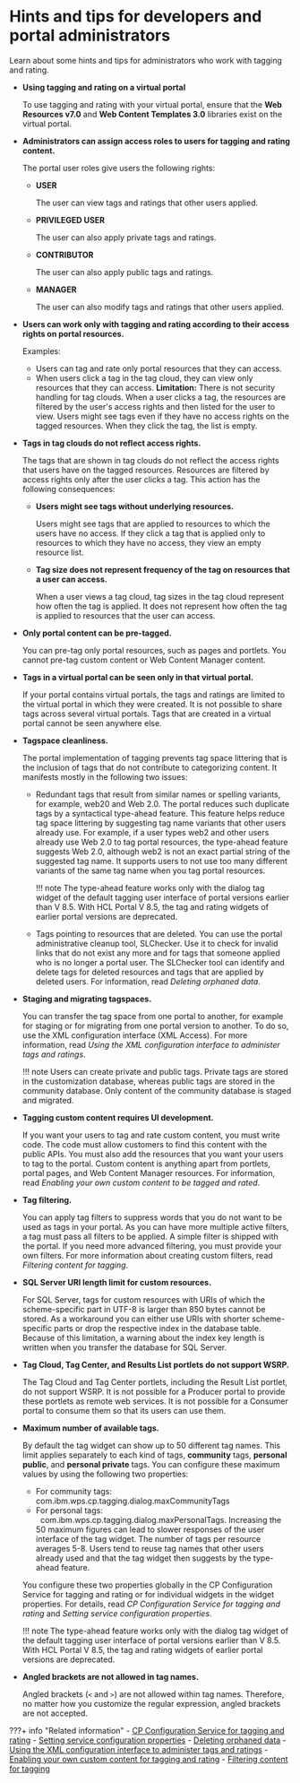 # Hints and tips for developers and portal administrators

Learn about some hints and tips for administrators who work with tagging and rating.

-   **Using tagging and rating on a virtual portal**

    To use tagging and rating with your virtual portal, ensure that the **Web Resources v7.0** and **Web Content Templates 3.0** libraries exist on the virtual portal.

-   **Administrators can assign access roles to users for tagging and rating content.**

    The portal user roles give users the following rights:

    -   **USER**

        The user can view tags and ratings that other users applied.

    -   **PRIVILEGED USER**

        The user can also apply private tags and ratings.

    -   **CONTRIBUTOR**

        The user can also apply public tags and ratings.

    -   **MANAGER**

        The user can also modify tags and ratings that other users applied.

-   **Users can work only with tagging and rating according to their access rights on portal resources.**

    Examples:

    -   Users can tag and rate only portal resources that they can access.
    -   When users click a tag in the tag cloud, they can view only resources that they can access.
    **Limitation:** There is not security handling for tag clouds. When a user clicks a tag, the resources are filtered by the user's access rights and then listed for the user to view. Users might see tags even if they have no access rights on the tagged resources. When they click the tag, the list is empty.

-   **Tags in tag clouds do not reflect access rights.**

    The tags that are shown in tag clouds do not reflect the access rights that users have on the tagged resources. Resources are filtered by access rights only after the user clicks a tag. This action has the following consequences:

    -   **Users might see tags without underlying resources.**

        Users might see tags that are applied to resources to which the users have no access. If they click a tag that is applied only to resources to which they have no access, they view an empty resource list.

    -   **Tag size does not represent frequency of the tag on resources that a user can access.**

        When a user views a tag cloud, tag sizes in the tag cloud represent how often the tag is applied. It does not represent how often the tag is applied to resources that the user can access.

-   **Only portal content can be pre-tagged.**

    You can pre-tag only portal resources, such as pages and portlets. You cannot pre-tag custom content or Web Content Manager content.

-   **Tags in a virtual portal can be seen only in that virtual portal.**

    If your portal contains virtual portals, the tags and ratings are limited to the virtual portal in which they were created. It is not possible to share tags across several virtual portals. Tags that are created in a virtual portal cannot be seen anywhere else.

-   **Tagspace cleanliness.**

    The portal implementation of tagging prevents tag space littering that is the inclusion of tags that do not contribute to categorizing content. It manifests mostly in the following two issues:

    -   Redundant tags that result from similar names or spelling variants, for example, web20 and Web 2.0. The portal reduces such duplicate tags by a syntactical type-ahead feature. This feature helps reduce tag space littering by suggesting tag name variants that other users already use. For example, if a user types web2 and other users already use Web 2.0 to tag portal resources, the type-ahead feature suggests Web 2.0, although web2 is not an exact partial string of the suggested tag name. It supports users to not use too many different variants of the same tag name when you tag portal resources.

        !!! note
            The type-ahead feature works only with the dialog tag widget of the default tagging user interface of portal versions earlier than V 8.5. With HCL Portal V 8.5, the tag and rating widgets of earlier portal versions are deprecated.

    -   Tags pointing to resources that are deleted. You can use the portal administrative cleanup tool, SLChecker. Use it to check for invalid links that do not exist any more and for tags that someone applied who is no longer a portal user. The SLChecker tool can identify and delete tags for deleted resources and tags that are applied by deleted users. For information, read *Deleting orphaned data*.

-   **Staging and migrating tagspaces.**

    You can transfer the tag space from one portal to another, for example for staging or for migrating from one portal version to another. To do so, use the XML configuration interface \(XML Access\). For more information, read *Using the XML configuration interface to administer tags and ratings*.

    !!! note
        Users can create private and public tags. Private tags are stored in the customization database, whereas public tags are stored in the community database. Only content of the community database is staged and migrated.

-   **Tagging custom content requires UI development.**

    If you want your users to tag and rate custom content, you must write code. The code must allow customers to find this content with the public APIs. You must also add the resources that you want your users to tag to the portal. Custom content is anything apart from portlets, portal pages, and Web Content Manager resources. For information, read *Enabling your own custom content to be tagged and rated*.

-   **Tag filtering.**

    You can apply tag filters to suppress words that you do not want to be used as tags in your portal. As you can have more multiple active filters, a tag must pass all filters to be applied. A simple filter is shipped with the portal. If you need more advanced filtering, you must provide your own filters. For more information about creating custom filters, read *Filtering content for tagging*.

-   **SQL Server URI length limit for custom resources.**

    For SQL Server, tags for custom resources with URIs of which the scheme-specific part in UTF-8 is larger than 850 bytes cannot be stored. As a workaround you can either use URIs with shorter scheme-specific parts or drop the respective index in the database table. Because of this limitation, a warning about the index key length is written when you transfer the database for SQL Server.

-   **Tag Cloud, Tag Center, and Results List portlets do not support WSRP.**

    The Tag Cloud and Tag Center portlets, including the Result List portlet, do not support WSRP. It is not possible for a Producer portal to provide these portlets as remote web services. It is not possible for a Consumer portal to consume them so that its users can use them.

-   **Maximum number of available tags.**

    By default the tag widget can show up to 50 different tag names. This limit applies separately to each kind of tags, **community** tags, **personal public**, and **personal private** tags. You can configure these maximum values by using the following two properties:

    -   For community tags: com.ibm.wps.cp.tagging.dialog.maxCommunityTags
    -   For personal tags:     com.ibm.wps.cp.tagging.dialog.maxPersonalTags.
    Increasing the 50 maximum figures can lead to slower responses of the user interface of the tag widget. The number of tags per resource averages 5-8. Users tend to reuse tag names that other users already used and that the tag widget then suggests by the type-ahead feature.

    You configure these two properties globally in the CP Configuration Service for tagging and rating or for individual widgets in the widget properties. For details, read *CP Configuration Service for tagging and rating* and *Setting service configuration properties*.

    !!! note
        The type-ahead feature works only with the dialog tag widget of the default tagging user interface of portal versions earlier than V 8.5. With HCL Portal V 8.5, the tag and rating widgets of earlier portal versions are deprecated.

-   **Angled brackets are not allowed in tag names.**

    Angled brackets \(`<` and `>`\) are not allowed within tag names. Therefore, no matter how you customize the regular expression, angled brackets are not accepted.


???+ info "Related information"
    - [CP Configuration Service for tagging and rating](../../../deployment/manage/config_portal_behavior/service_config_properties/portal_svc_cfg/cp_cfg_svc/index.md)
    - [Setting service configuration properties](../../../deployment/manage/config_portal_behavior/service_config_properties/index.md)
    - [Deleting orphaned data](../../../deployment/manage/config_portal_behavior/adelorph.md)
    - [Using the XML configuration interface to administer tags and ratings](../tag_rate_xml.md)
    - [Enabling your own custom content for tagging and rating](../tag_rate_custom_content.md)
    - [Filtering content for tagging](../howto_tagging_rating/tag_rate_adm_filtr_cont.md)

